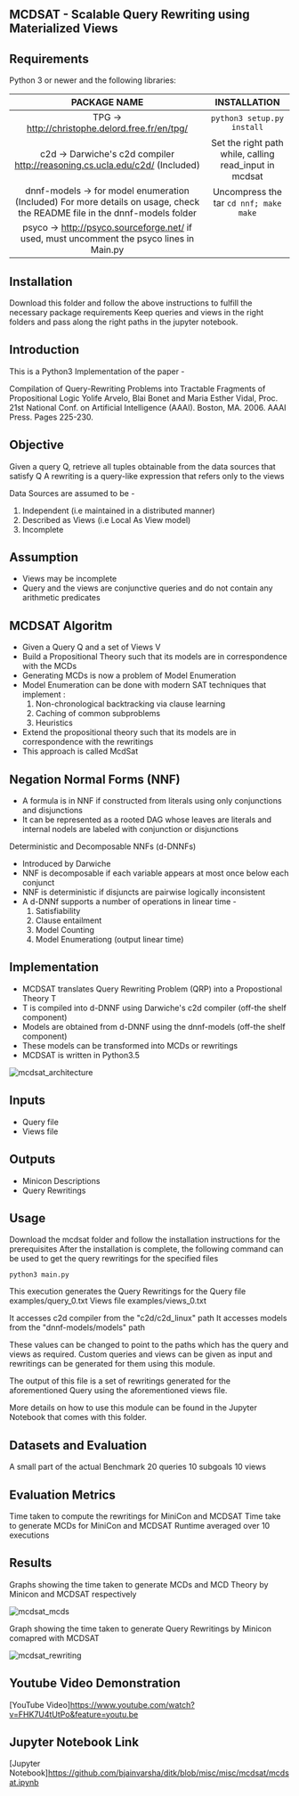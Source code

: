 MCDSAT - Scalable Query Rewriting using Materialized Views
----------------------------------------------------------

Requirements
------------
Python 3 or newer and the following libraries:

|   PACKAGE NAME                                                                  |     INSTALLATION                |
|:-------------------------------------------------------------------------------:|:-------------------------------:|
|   TPG -> http://christophe.delord.free.fr/en/tpg/                               |   `python3 setup.py install`      |
|   c2d -> Darwiche's c2d compiler http://reasoning.cs.ucla.edu/c2d/ (Included)   |   Set the right path while, calling read_input in mcdsat     |
|   dnnf-models -> for model enumeration (Included) For more details on usage, check the README file in the dnnf-models folder       |   Uncompress the tar `cd nnf; make` `make`          |
|   psyco -> http://psyco.sourceforge.net/ if used, must uncomment the psyco lines in Main.py            |                               |

Installation
------------
Download this folder and follow the above instructions to fulfill the necessary package requirements
Keep queries and views in the right folders and pass along the right paths in the jupyter notebook.

Introduction
------------
This is a Python3 Implementation of the paper - 

Compilation of Query-Rewriting Problems into Tractable Fragments of Propositional Logic
Yolife Arvelo, Blai Bonet and Maria Esther Vidal, 
Proc. 21st National Conf. on Artificial Intelligence (AAAI). Boston, MA. 2006. 
AAAI Press. Pages 225-230.

Objective 
---------
Given a query Q, retrieve all tuples obtainable from the data sources that satisfy Q
A rewriting is a query-like expression that refers only to the views

Data Sources are assumed to be - 
1) Independent (i.e maintained in a distributed manner)
2) Described as Views (i.e Local As View model)
3) Incomplete

Assumption
----------
- Views may be incomplete
- Query and the views are conjunctive queries and do not contain any arithmetic predicates

MCDSAT Algoritm
---------------
- Given a Query Q and a set of Views V
- Build a Propositional Theory such that its models are in correspondence with the MCDs
- Generating MCDs is now a problem of Model Enumeration
- Model Enumeration can be done with modern SAT techniques that implement :
    1) Non-chronological backtracking via clause learning
    2) Caching of common subproblems
    3) Heuristics
- Extend the propositional theory such that its models are in correspondence with the rewritings
- This approach is called McdSat

Negation Normal Forms (NNF)
---------------------------
- A formula is in NNF if constructed from literals using only conjunctions and disjunctions
- It can be represented as a rooted DAG whose leaves are literals and internal nodels are labeled with conjunction or disjunctions

Deterministic and Decomposable NNFs (d-DNNFs)
- Introduced by Darwiche
- NNF is decomposable if each variable appears at most once below each conjunct
- NNF is deterministic if disjuncts are pairwise logically inconsistent
- A d-DNNf supports a number of operations in linear time - 
    1) Satisfiability
    2) Clause entailment
    3) Model Counting
    4) Model Enumerationg (output linear time)

Implementation
--------------
- MCDSAT translates Query Rewriting Problem (QRP) into a Propostional Theory T
- T is compiled into d-DNNF using Darwiche's c2d compiler (off-the shelf component)
- Models are obtained from d-DNNF using the dnnf-models (off-the shelf component)
- These models can be transformed into MCDs or rewritings
- MCDSAT is written in Python3.5

![mcdsat_architecture](https://user-images.githubusercontent.com/10741993/56943350-f30efc00-6ad3-11e9-8257-d6f30eb4bc7a.JPG)

Inputs
------
- Query file
- Views file

Outputs
-------
- Minicon Descriptions
- Query Rewritings

Usage
-----
Download the mcdsat folder and follow the installation instructions for the prerequisites
After the installation is complete, the following command can be used to get the query
rewritings for the specified files

`python3 main.py` 

This execution generates the Query Rewritings for the
Query file examples/query_0.txt
Views file examples/views_0.txt

It accesses c2d compiler from the "c2d/c2d_linux" path
It accesses models from the "dnnf-models/models" path

These values can be changed to point to the paths which has the query and views as required.
Custom queries and views can be given as input and rewritings can be generated for them using
this module.

The output of this file is a set of rewritings generated for the aforementioned Query
using the aforementioned views file.

More details on how to use this module can be found in the Jupyter Notebook that comes with this folder.

Datasets and Evaluation
-----------------------
A small part of the actual Benchmark
20 queries
10 subgoals
10 views

Evaluation Metrics
------------------
Time taken to compute the rewritings for MiniCon and MCDSAT
Time take to generate MCDs for MiniCon and MCDSAT 
Runtime averaged over 10 executions

Results
-------
Graphs showing the time taken to generate MCDs and MCD Theory by Minicon and MCDSAT respectively

![mcdsat_mcds](https://user-images.githubusercontent.com/10741993/56943472-81837d80-6ad4-11e9-9216-0664267bcfb5.png)

Graph showing the time taken to generate Query Rewritings by Minicon comapred with MCDSAT

![mcdsat_rewriting](https://user-images.githubusercontent.com/10741993/56943478-8cd6a900-6ad4-11e9-8ba0-af342d50d05f.png)

Youtube Video Demonstration
---------------------------
[YouTube Video]https://www.youtube.com/watch?v=FHK7U4tUtPo&feature=youtu.be

Jupyter Notebook Link
---------------------
[Jupyter Notebook]https://github.com/bjainvarsha/ditk/blob/misc/misc/mcdsat/mcdsat.ipynb   
